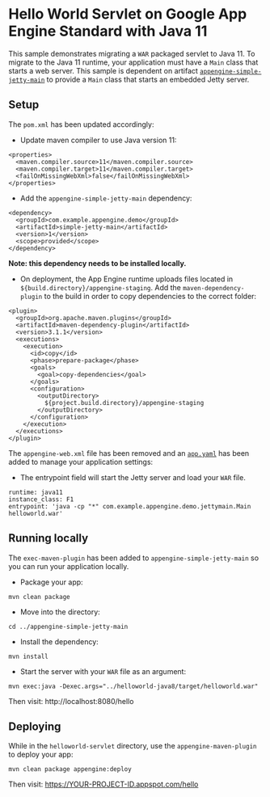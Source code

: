 # Hello World Servlet on Google App Engine Standard with Java 11

This sample demonstrates migrating a `WAR` packaged servlet
to Java 11. To migrate to the Java 11 runtime, your application must have a
`Main` class that starts a web server. This sample is dependent on artifact
[`appengine-simple-jetty-main`](../appengine-simple-jetty-main) to provide a
`Main` class that starts an embedded Jetty server.

## Setup

The `pom.xml` has been updated accordingly:
- Update maven compiler to use Java version 11:
```
<properties>
  <maven.compiler.source>11</maven.compiler.source>
  <maven.compiler.target>11</maven.compiler.target>
  <failOnMissingWebXml>false</failOnMissingWebXml>
</properties>
```

- Add the `appengine-simple-jetty-main` dependency:
```
<dependency>
  <groupId>com.example.appengine.demo</groupId>
  <artifactId>simple-jetty-main</artifactId>
  <version>1</version>
  <scope>provided</scope>
</dependency>
```
**Note: this dependency needs to be installed locally.**

- On deployment, the App Engine runtime uploads files located in
`${build.directory}/appengine-staging`. Add the `maven-dependency-plugin` to
the build in order to copy dependencies to the correct folder:
```
<plugin>
  <groupId>org.apache.maven.plugins</groupId>
  <artifactId>maven-dependency-plugin</artifactId>
  <version>3.1.1</version>
  <executions>
    <execution>
      <id>copy</id>
      <phase>prepare-package</phase>
      <goals>
        <goal>copy-dependencies</goal>
      </goals>
      <configuration>
        <outputDirectory>
          ${project.build.directory}/appengine-staging
        </outputDirectory>
      </configuration>
    </execution>
  </executions>
</plugin>
```

The `appengine-web.xml` file has been removed and an
[`app.yaml`](src/main/appengine/app.yaml) has been added to manage your
application settings:
- The entrypoint field will start the Jetty server and load your `WAR` file.
```
runtime: java11
instance_class: F1
entrypoint: 'java -cp "*" com.example.appengine.demo.jettymain.Main helloworld.war'
```

## Running locally
The `exec-maven-plugin` has been added to `appengine-simple-jetty-main` so you
can run your application locally.

- Package your app:
```
mvn clean package
```

- Move into the directory:
```
cd ../appengine-simple-jetty-main
```

- Install the dependency:
```
mvn install
```

- Start the server with your `WAR` file as an argument:
```
mvn exec:java -Dexec.args="../helloworld-java8/target/helloworld.war"
```

Then visit: http://localhost:8080/hello

## Deploying
While in the `helloworld-servlet` directory, use the `appengine-maven-plugin` to
deploy your app:
```
mvn clean package appengine:deploy
```
Then visit:  https://YOUR-PROJECT-ID.appspot.com/hello
